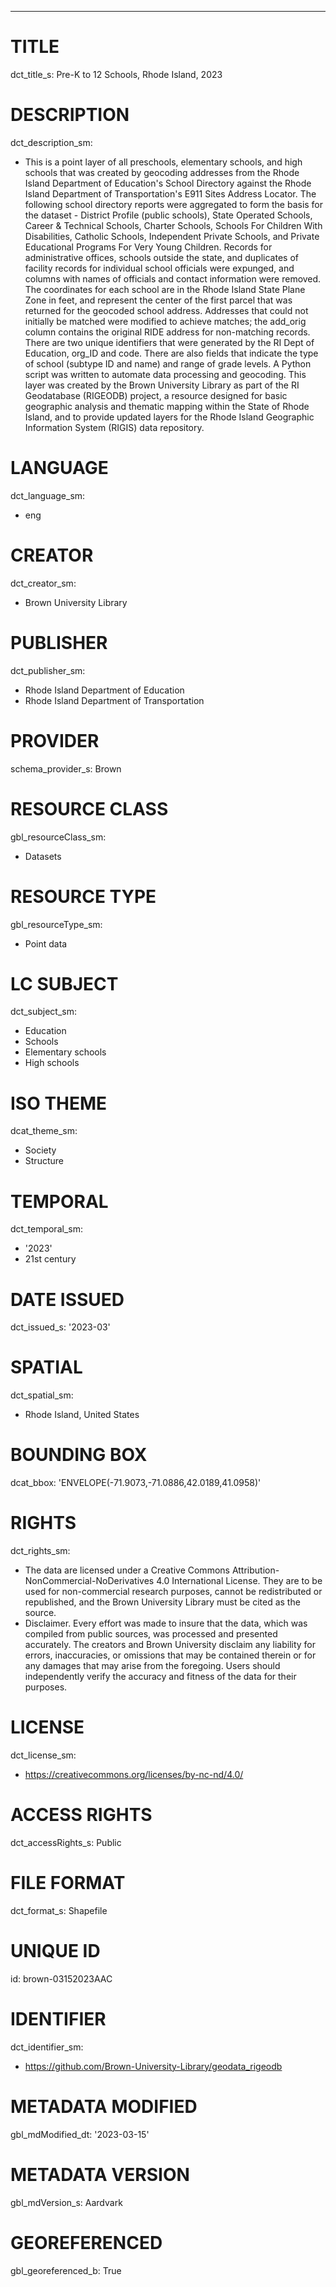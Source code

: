 ---
# TITLE
dct_title_s: Pre-K to 12 Schools, Rhode Island, 2023

# DESCRIPTION
dct_description_sm:
- This is a point layer of all preschools, elementary schools, and high schools that was created by geocoding addresses from the Rhode Island Department of Education's School Directory against the Rhode Island Department of Transportation's E911 Sites Address Locator. The following school directory reports were aggregated to form the basis for the dataset - District Profile (public schools), State Operated Schools, Career & Technical Schools, Charter Schools, Schools For Children With Disabilities, Catholic Schools, Independent Private Schools, and Private Educational Programs For Very Young Children. Records for administrative offices, schools outside the state, and duplicates of facility records for individual school officials were expunged, and columns with names of officials and contact information were removed. The coordinates for each school are in the Rhode Island State Plane Zone in feet, and represent the center of the first parcel that was returned for the geocoded school address. Addresses that could not initially be matched were modified to achieve matches; the add_orig column contains the original RIDE address for non-matching records. There are two unique identifiers that were generated by the RI Dept of Education, org_ID and code. There are also fields that indicate the type of school (subtype ID and name) and range of grade levels. A Python script was written to automate data processing and geocoding. This layer was created by the Brown University Library as part of the RI Geodatabase (RIGEODB) project, a resource designed for basic geographic analysis and thematic mapping within the State of Rhode Island, and to provide updated layers for the Rhode Island Geographic Information System (RIGIS) data repository.

# LANGUAGE
dct_language_sm:
- eng

# CREATOR
dct_creator_sm:
- Brown University Library

# PUBLISHER
dct_publisher_sm:
- Rhode Island Department of Education
- Rhode Island Department of Transportation

# PROVIDER
schema_provider_s: Brown

# RESOURCE CLASS
gbl_resourceClass_sm: 
- Datasets

# RESOURCE TYPE
gbl_resourceType_sm:
- Point data

# LC SUBJECT
dct_subject_sm:
- Education
- Schools
- Elementary schools
- High schools

# ISO THEME
dcat_theme_sm:
- Society
- Structure

# TEMPORAL
dct_temporal_sm:
- '2023'
- 21st century

# DATE ISSUED
dct_issued_s: '2023-03'

# SPATIAL
dct_spatial_sm:
- Rhode Island, United States

# BOUNDING BOX
dcat_bbox: 'ENVELOPE(-71.9073,-71.0886,42.0189,41.0958)'

# RIGHTS
dct_rights_sm: 
- The data are licensed under a Creative Commons Attribution-NonCommercial-NoDerivatives 4.0 International License. They are to be used for non-commercial research purposes, cannot be redistributed or republished, and the Brown University Library must be cited as the source.
- Disclaimer. Every effort was made to insure that the data, which was compiled from public sources, was processed and presented accurately. The creators and Brown University disclaim any liability for errors, inaccuracies, or omissions that may be contained therein or for any damages that may arise from the foregoing. Users should independently verify the accuracy and fitness of the data for their purposes.

# LICENSE
dct_license_sm:
- https://creativecommons.org/licenses/by-nc-nd/4.0/

# ACCESS RIGHTS
dct_accessRights_s: Public

# FILE FORMAT
dct_format_s: Shapefile

# UNIQUE ID
id: brown-03152023AAC

# IDENTIFIER
dct_identifier_sm:
- https://github.com/Brown-University-Library/geodata_rigeodb

# METADATA MODIFIED
gbl_mdModified_dt: '2023-03-15'

# METADATA VERSION
gbl_mdVersion_s: Aardvark

# GEOREFERENCED
gbl_georeferenced_b: True